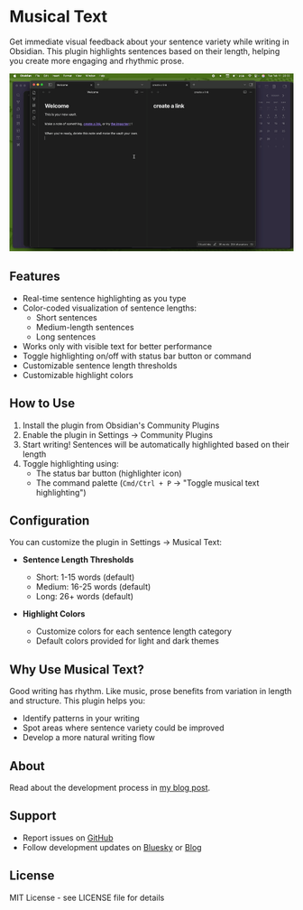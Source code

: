 # Musical Text

Get immediate visual feedback about your sentence variety while writing in Obsidian. This plugin highlights sentences based on their length, helping you create more engaging and rhythmic prose.

![Demo of Musical Text plugin](imgs/demo.gif)

## Features

- Real-time sentence highlighting as you type
- Color-coded visualization of sentence lengths:
  - Short sentences
  - Medium-length sentences
  - Long sentences
- Works only with visible text for better performance
- Toggle highlighting on/off with status bar button or command
- Customizable sentence length thresholds
- Customizable highlight colors

## How to Use

1. Install the plugin from Obsidian's Community Plugins
2. Enable the plugin in Settings → Community Plugins
3. Start writing! Sentences will be automatically highlighted based on their length
4. Toggle highlighting using:
   - The status bar button (highlighter icon)
   - The command palette (`Cmd/Ctrl + P` → "Toggle musical text highlighting")

## Configuration

You can customize the plugin in Settings → Musical Text:

- **Sentence Length Thresholds**
  - Short: 1-15 words (default)
  - Medium: 16-25 words (default)
  - Long: 26+ words (default)

- **Highlight Colors**
  - Customize colors for each sentence length category
  - Default colors provided for light and dark themes

## Why Use Musical Text?

Good writing has rhythm. Like music, prose benefits from variation in length and structure. This plugin helps you:

- Identify patterns in your writing
- Spot areas where sentence variety could be improved
- Develop a more natural writing flow

## About

Read about the development process in [my blog post](https://blog.tynanpurdy.com/2025/02/11/i-made-the-write-with.html).

## Support

- Report issues on [GitHub](link-to-your-repo)
- Follow development updates on [Bluesky](https://bsky.app/profile/tynanpurdy.com) or [Blog](https://blog.tynanpurdy.com)

## License

MIT License - see LICENSE file for details
